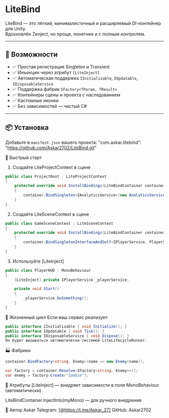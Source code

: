 # LiteBind

LiteBind — это лёгкий, минималистичный и расширяемый DI-контейнер для Unity.  
Вдохновлён Zenject, но проще, понятнее и с полным контролем.

---

## 🚀 Возможности

- ✅ Простая регистрация Singleton и Transient
- ✅ Инъекции через атрибут `[LiteInject]`
- ✅ Автоматическая поддержка `IInitializable`, `IUpdatable`, `IDisposableService`
- ✅ Поддержка фабрик `IFactory<TParam, TResult>`
- ✅ Контейнеры сцены и проекта с наследованием
- ✅ Кастомные иконки
- ✅ Без зависимостей — чистый C#

---

## 📦 Установка

Добавьте в `manifest.json` вашего проекта:
"com.askar.litebind": "https://github.com/Askar2702/LiteBind.git"


🧠 Быстрый старт
1. Создайте LiteProjectContext в сцене
```csharp
public class ProjectRoot : LiteProjectContext
{
    protected override void InstallBindings(LiteBindContainer container)
    {
        container.BindSingleton<IAnalyticsService>(new AnalyticsService());
    }
}
```
2. Создайте LiteSceneContext в сцене
```csharp
public class GameSceneContext : LiteSceneContext
{
    protected override void InstallBindings(LiteBindContainer container)
    {
        container.BindSingletonInterfaceAndSelf<IPlayerService, PlayerService>(new PlayerService());
    }
}
```
3. Используйте [LiteInject]
```csharp
public class PlayerHUD : MonoBehaviour
{
    [LiteInject] private IPlayerService _playerService;

    private void Start()
    {
        _playerService.DoSomething();
    }
}
```
🧬 Жизненный цикл
Если ваш сервис реализует:
```csharp
public interface IInitializable { void Initialize(); }
public interface IUpdatable { void Tick(); }
public interface IDisposableService { void Dispose(); }
Он будет вызываться автоматически системой LiteLifecycleRunner.
```
🏭 Фабрики

```csharp
container.BindFactory<string, Enemy>(name => new Enemy(name));

var factory = container.Resolve<IFactory<string, Enemy>>();
var enemy = factory.Create("Zombie");
```
📛 Атрибуты
[LiteInject] — внедряет зависимости в поля MonoBehaviour (автоматически)

LiteBindContainer.InjectInto(myMono) — для ручного внедрения

🧰 Автор
Askar
Telegram: [@https://t.me/Askar_27]
GitHub: Askar2702
